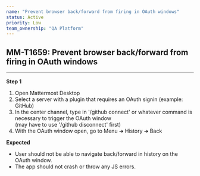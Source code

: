 ```yaml
---
name: "Prevent browser back/forward from firing in OAuth windows"
status: Active
priority: Low
team_ownership: "QA Platform"
---
```


## MM-T1659: Prevent browser back/forward from firing in OAuth windows

---

**Step 1**

1. Open Mattermost Desktop
2. Select a server with a plugin that requires an OAuth signin (example: GitHub)
3. In the center channel, type in '/github connect' or whatever command is necessary to trigger the OAuth window\
   (may have to use '/github disconnect' first)
4. With the OAuth window open, go to Menu ➜ History ➜ Back

**Expected**

- User should not be able to navigate back/forward in history on the OAuth window.
- The app should not crash or throw any JS errors.
